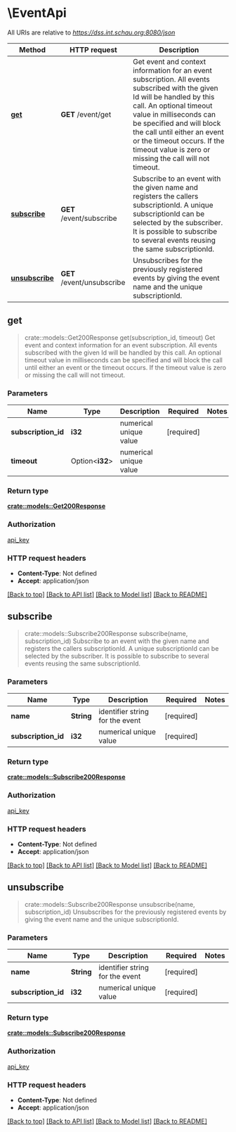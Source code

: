 # \EventApi

All URIs are relative to *https://dss.int.schau.org:8080/json*

Method | HTTP request | Description
------------- | ------------- | -------------
[**get**](EventApi.md#get) | **GET** /event/get | Get event and context information for an event subscription. All events subscribed with the given Id will be handled by this call. An optional timeout value in milliseconds can be specified and will block the call until either an event or the timeout occurs. If the timeout value is zero or missing the call will not timeout.
[**subscribe**](EventApi.md#subscribe) | **GET** /event/subscribe | Subscribe to an event with the given name and registers the callers subscriptionId. A unique subscriptionId can be selected by the subscriber. It is possible to subscribe to several events reusing the same subscriptionId.
[**unsubscribe**](EventApi.md#unsubscribe) | **GET** /event/unsubscribe | Unsubscribes for the previously registered events by giving the event name and the unique subscriptionId.



## get

> crate::models::Get200Response get(subscription_id, timeout)
Get event and context information for an event subscription. All events subscribed with the given Id will be handled by this call. An optional timeout value in milliseconds can be specified and will block the call until either an event or the timeout occurs. If the timeout value is zero or missing the call will not timeout.

### Parameters


Name | Type | Description  | Required | Notes
------------- | ------------- | ------------- | ------------- | -------------
**subscription_id** | **i32** | numerical unique value | [required] |
**timeout** | Option<**i32**> | numerical unique value |  |

### Return type

[**crate::models::Get200Response**](get_200_response.md)

### Authorization

[api_key](../README.md#api_key)

### HTTP request headers

- **Content-Type**: Not defined
- **Accept**: application/json

[[Back to top]](#) [[Back to API list]](../README.md#documentation-for-api-endpoints) [[Back to Model list]](../README.md#documentation-for-models) [[Back to README]](../README.md)


## subscribe

> crate::models::Subscribe200Response subscribe(name, subscription_id)
Subscribe to an event with the given name and registers the callers subscriptionId. A unique subscriptionId can be selected by the subscriber. It is possible to subscribe to several events reusing the same subscriptionId.

### Parameters


Name | Type | Description  | Required | Notes
------------- | ------------- | ------------- | ------------- | -------------
**name** | **String** | identifier string for the event | [required] |
**subscription_id** | **i32** | numerical unique value | [required] |

### Return type

[**crate::models::Subscribe200Response**](subscribe_200_response.md)

### Authorization

[api_key](../README.md#api_key)

### HTTP request headers

- **Content-Type**: Not defined
- **Accept**: application/json

[[Back to top]](#) [[Back to API list]](../README.md#documentation-for-api-endpoints) [[Back to Model list]](../README.md#documentation-for-models) [[Back to README]](../README.md)


## unsubscribe

> crate::models::Subscribe200Response unsubscribe(name, subscription_id)
Unsubscribes for the previously registered events by giving the event name and the unique subscriptionId.

### Parameters


Name | Type | Description  | Required | Notes
------------- | ------------- | ------------- | ------------- | -------------
**name** | **String** | identifier string for the event | [required] |
**subscription_id** | **i32** | numerical unique value | [required] |

### Return type

[**crate::models::Subscribe200Response**](subscribe_200_response.md)

### Authorization

[api_key](../README.md#api_key)

### HTTP request headers

- **Content-Type**: Not defined
- **Accept**: application/json

[[Back to top]](#) [[Back to API list]](../README.md#documentation-for-api-endpoints) [[Back to Model list]](../README.md#documentation-for-models) [[Back to README]](../README.md)

